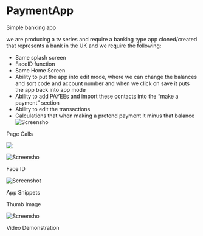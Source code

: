 # PaymentApp

 Simple banking app

we are producing a tv series and require a banking type app cloned/created that represents a bank in the UK and we require the following:

- Same splash screen
- FaceID function
- Same Home Screen
- Ability to put the app into edit mode, where we can change the balances and sort code and account number and when we click on save it puts the app back into app mode
- Ability to add PAYEEs and import these contacts into the “make a payment” section
- Ability to edit the transactions
- Calculations that when making a pretend payment it minus that balance![Screensho](4F6C1C6B-BC62-4A71-97D7-4FDFA734A352.jpeg)

Page Calls

![](6D1C7FDD-094B-44F7-BA9E-BFE47F9BFCDE.png)


![Screensho](53AB64AA-D061-4730-9703-6AD876689250.png)


Face ID

![Screenshot](6D1C7FDD-094B-44F7-BA9E-BFE47F9BFCDE.png)


App Snippets

Thumb Image

![Screensho](thumb_40FAA358-DE36-4754-A3C1-7F1255858E65.png)

Video Demonstration
